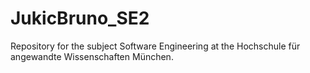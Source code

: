 # JukicBruno_SE2
Repository for the subject Software Engineering at the Hochschule für angewandte Wissenschaften München.
